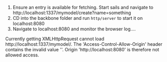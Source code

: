 1. Ensure an entry is available for fetching. Start sails and navigate to http://localhost:1337/mymodel/create?name=something
2. CD into the backbone folder and run `http/server` to start it on localhost:8080
3. Navigate to localhost:8080 and monitor the browser log....

Currently getting
XMLHttpRequest cannot load http://localhost:1337/mymodel/. The 'Access-Control-Allow-Origin' header contains the invalid value ''. Origin 'http://localhost:8080' is therefore not allowed access.
